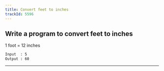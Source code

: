 ```yaml
---
title: Convert feet to inches
trackId: 5596
---
```


## Write a program to convert feet to inches

1 foot = 12 inches

```txt
Input  : 5
Output : 60
```

---

